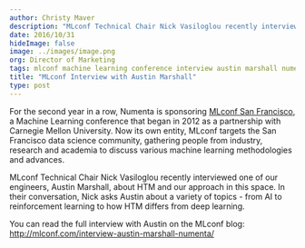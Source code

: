 ```yaml
---
author: Christy Maver
description: "MLconf Technical Chair Nick Vasiloglou recently interviewed one of our engineers, Austin Marshall, about HTM and our approach in this space.  In their conversation, Nick asks Austin about a variety of topics - from AI to"
date: 2016/10/31
hideImage: false
image: ../images/image.png
org: Director of Marketing
tags: mlconf machine learning conference interview austin marshall numenta intelligence htm
title: "MLconf Interview with Austin Marshall"
type: post
---
```


For the second year in a row, Numenta is sponsoring
[MLconf San Francisco](http://mlconf.com/events/san-francisco-ca/), a Machine
Learning conference that began in 2012 as a partnership with Carnegie Mellon
University.  Now its own entity, MLconf targets the San Francisco data science
community, gathering people from industry, research and academia to discuss
various machine learning methodologies and advances.

MLconf Technical Chair Nick Vasiloglou recently interviewed one of our
engineers, Austin Marshall, about HTM and our approach in this space.  In their
conversation, Nick asks Austin about a variety of topics - from AI to
reinforcement learning to how HTM differs from deep learning.  

You can read the full interview with Austin on the MLconf blog:
http://mlconf.com/interview-austin-marshall-numenta/
